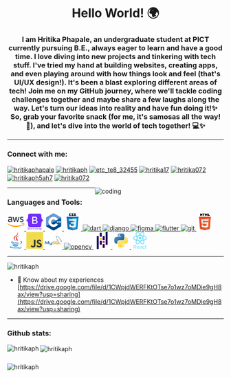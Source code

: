 <h1 align="center">Hello World! 🌍</h1>
<h3 align="center">I am Hritika Phapale, an undergraduate student at PICT currently pursuing B.E., always eager to learn and have a good time. I love diving into new projects and tinkering with tech stuff. I've tried my hand at building websites, creating apps, and even playing around with how things look and feel (that's UI/UX design!). It's been a blast exploring different areas of tech! Join me on my GitHub journey, where we'll tackle coding challenges together and maybe share a few laughs along the way. Let's turn our ideas into reality and have fun doing it!✨ So, grab your favorite snack (for me, it's samosas all the way! 🥟), and let's dive into the world of tech together! 💻✨</h3>

---

<h3 align="left">Connect with me:</h3>
<p align="left">
<a href="https://twitter.com/hritikaphapale" target="blank"><img align="center" src="https://raw.githubusercontent.com/rahuldkjain/github-profile-readme-generator/master/src/images/icons/Social/twitter.svg" alt="hritikaphapale" height="30" width="40" /></a>
<a href="https://linkedin.com/in/hritikaph" target="blank"><img align="center" src="https://raw.githubusercontent.com/rahuldkjain/github-profile-readme-generator/master/src/images/icons/Social/linked-in-alt.svg" alt="hritikaph" height="30" width="40" /></a>
<a href="https://www.hackerrank.com/etc_te8_32455" target="blank"><img align="center" src="https://raw.githubusercontent.com/rahuldkjain/github-profile-readme-generator/master/src/images/icons/Social/hackerrank.svg" alt="etc_te8_32455" height="30" width="40" /></a>
<a href="https://codeforces.com/profile/hritika17" target="blank"><img align="center" src="https://raw.githubusercontent.com/rahuldkjain/github-profile-readme-generator/master/src/images/icons/Social/codeforces.svg" alt="hritika17" height="30" width="40" /></a>
<a href="https://www.leetcode.com/hritika072" target="blank"><img align="center" src="https://raw.githubusercontent.com/rahuldkjain/github-profile-readme-generator/master/src/images/icons/Social/leet-code.svg" alt="hritika072" height="30" width="40" /></a>
<a href="https://auth.geeksforgeeks.org/user/hritikaph5ah7" target="blank"><img align="center" src="https://raw.githubusercontent.com/rahuldkjain/github-profile-readme-generator/master/src/images/icons/Social/geeks-for-geeks.svg" alt="hritikaph5ah7" height="30" width="40" /></a>
<a href="https://discord.gg/hritika072" target="blank"><img align="center" src="https://raw.githubusercontent.com/rahuldkjain/github-profile-readme-generator/master/src/images/icons/Social/discord.svg" alt="hritika072" height="30" width="40" /></a>
</p>

<img align="right" alt="coding" width="300" src="https://user-images.githubusercontent.com/74038190/236119160-976a0405-caa7-470c-9356-16d43402ea0a.gif">

---

<h3 align="left">Languages and Tools:</h3>
<p align="left"> <a href="https://aws.amazon.com" target="_blank" rel="noreferrer">
  <img src="https://raw.githubusercontent.com/devicons/devicon/master/icons/amazonwebservices/amazonwebservices-original-wordmark.svg" alt="aws" width="40" height="40"/> </a>
  <a href="https://getbootstrap.com" target="_blank" rel="noreferrer">
  <img src="https://raw.githubusercontent.com/devicons/devicon/master/icons/bootstrap/bootstrap-plain-wordmark.svg" alt="bootstrap" width="40" height="40"/> </a>
  <a href="https://www.w3schools.com/cpp/" target="_blank" rel="noreferrer"> 
    <img src="https://raw.githubusercontent.com/devicons/devicon/master/icons/cplusplus/cplusplus-original.svg" alt="cplusplus" width="40" height="40"/> </a> 
  <a href="https://www.w3schools.com/css/" target="_blank" rel="noreferrer"> <img src="https://raw.githubusercontent.com/devicons/devicon/master/icons/css3/css3-original-wordmark.svg" alt="css3" width="40" height="40"/> </a> 
  <a href="https://dart.dev" target="_blank" rel="noreferrer"> <img src="https://www.vectorlogo.zone/logos/dartlang/dartlang-icon.svg" alt="dart" width="40" height="40"/> </a> 
  <a href="https://www.djangoproject.com/" target="_blank" rel="noreferrer"> <img src="https://cdn.worldvectorlogo.com/logos/django.svg" alt="django" width="40" height="40"/> </a>
  <a href="https://www.figma.com/" target="_blank" rel="noreferrer"> <img src="https://www.vectorlogo.zone/logos/figma/figma-icon.svg" alt="figma" width="40" height="40"/> </a> 
  <a href="https://flutter.dev" target="_blank" rel="noreferrer"> <img src="https://www.vectorlogo.zone/logos/flutterio/flutterio-icon.svg" alt="flutter" width="40" height="40"/> </a>
  <a href="https://git-scm.com/" target="_blank" rel="noreferrer"> <img src="https://www.vectorlogo.zone/logos/git-scm/git-scm-icon.svg" alt="git" width="40" height="40"/> </a>
  <a href="https://www.w3.org/html/" target="_blank" rel="noreferrer"> <img src="https://raw.githubusercontent.com/devicons/devicon/master/icons/html5/html5-original-wordmark.svg" alt="html5" width="40" height="40"/> </a>
  <a href="https://www.java.com" target="_blank" rel="noreferrer"> <img src="https://raw.githubusercontent.com/devicons/devicon/master/icons/java/java-original.svg" alt="java" width="40" height="40"/> </a> 
  <a href="https://developer.mozilla.org/en-US/docs/Web/JavaScript" target="_blank" rel="noreferrer"> <img src="https://raw.githubusercontent.com/devicons/devicon/master/icons/javascript/javascript-original.svg" alt="javascript" width="40" height="40"/> </a> 
  <a href="https://www.mysql.com/" target="_blank" rel="noreferrer"> <img src="https://raw.githubusercontent.com/devicons/devicon/master/icons/mysql/mysql-original-wordmark.svg" alt="mysql" width="40" height="40"/> </a>
  <a href="https://opencv.org/" target="_blank" rel="noreferrer"> <img src="https://www.vectorlogo.zone/logos/opencv/opencv-icon.svg" alt="opencv" width="40" height="40"/> </a> 
  <a href="https://pandas.pydata.org/" target="_blank" rel="noreferrer"> <img src="https://raw.githubusercontent.com/devicons/devicon/2ae2a900d2f041da66e950e4d48052658d850630/icons/pandas/pandas-original.svg" alt="pandas" width="40" height="40"/> </a> 
  <a href="https://www.python.org" target="_blank" rel="noreferrer"> <img src="https://raw.githubusercontent.com/devicons/devicon/master/icons/python/python-original.svg" alt="python" width="40" height="40"/> </a> 
  <a href="https://reactjs.org/" target="_blank" rel="noreferrer"> <img src="https://raw.githubusercontent.com/devicons/devicon/master/icons/react/react-original-wordmark.svg" alt="react" width="40" height="40"/> </a> </p>

---

<p align="left"> <img src="https://komarev.com/ghpvc/?username=hritikaph&label=Profile%20views&color=0e75b6&style=flat" alt="hritikaph" /> </p>

- 📄 Know about my experiences [https://drive.google.com/file/d/1CWpjdWERFKtOTse7o1wz7oMDie9gH8ax/view?usp=sharing](https://drive.google.com/file/d/1CWpjdWERFKtOTse7o1wz7oMDie9gH8ax/view?usp=sharing)

---
<h3>Github stats:</h3>
<p><img align="left" src="https://github-readme-stats.vercel.app/api/top-langs?username=hritikaph&show_icons=true&locale=en&layout=compact" alt="hritikaph"/></p>

<p>&nbsp;<img align="center" src="https://github-readme-stats.vercel.app/api?username=hritikaph&show_icons=true&locale=en" alt="hritikaph"/></p>

<h3>                </h3><p><img align="center" src="https://github-readme-streak-stats.herokuapp.com/?user=hritikaph&" alt="hritikaph" /></p>
